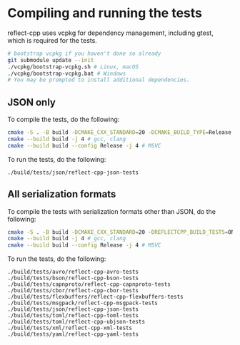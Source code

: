 # Compiling and running the tests

reflect-cpp uses vcpkg for dependency management, including
gtest, which is required for the tests.

```bash
# bootstrap vcpkg if you haven't done so already 
git submodule update --init
./vcpkg/bootstrap-vcpkg.sh # Linux, macOS
./vcpkg/bootstrap-vcpkg.bat # Windows
# You may be prompted to install additional dependencies.
```

## JSON only

To compile the tests, do the following:

```bash
cmake -S . -B build -DCMAKE_CXX_STANDARD=20 -DCMAKE_BUILD_TYPE=Release -DREFLECTCPP_BUILD_TESTS=ON
cmake --build build -j 4 # gcc, clang
cmake --build build --config Release -j 4 # MSVC
```

To run the tests, do the following:

```
./build/tests/json/reflect-cpp-json-tests
```

## All serialization formats

To compile the tests with serialization formats other than JSON, do the following:

```bash
cmake -S . -B build -DCMAKE_CXX_STANDARD=20 -DREFLECTCPP_BUILD_TESTS=ON -DREFLECTCPP_AVRO=ON -DREFLECTCPP_BSON=ON -DREFLECTCPP_CAPNPROTO=ON -DREFLECTCPP_CBOR=ON -DREFLECTCPP_FLEXBUFFERS=ON -DREFLECTCPP_MSGPACK=ON -DREFLECTCPP_XML=ON -DREFLECTCPP_TOML=ON -DREFLECTCPP_UBJSON=ON -DREFLECTCPP_YAML=ON -DCMAKE_BUILD_TYPE=Release
cmake --build build -j 4 # gcc, clang
cmake --build build --config Release -j 4 # MSVC
```

To run the tests, do the following:

```
./build/tests/avro/reflect-cpp-avro-tests
./build/tests/bson/reflect-cpp-bson-tests
./build/tests/capnproto/reflect-cpp-capnproto-tests
./build/tests/cbor/reflect-cpp-cbor-tests
./build/tests/flexbuffers/reflect-cpp-flexbuffers-tests
./build/tests/msgpack/reflect-cpp-msgpack-tests
./build/tests/json/reflect-cpp-json-tests
./build/tests/toml/reflect-cpp-toml-tests
./build/tests/toml/reflect-cpp-ubjson-tests
./build/tests/xml/reflect-cpp-xml-tests
./build/tests/yaml/reflect-cpp-yaml-tests
```
